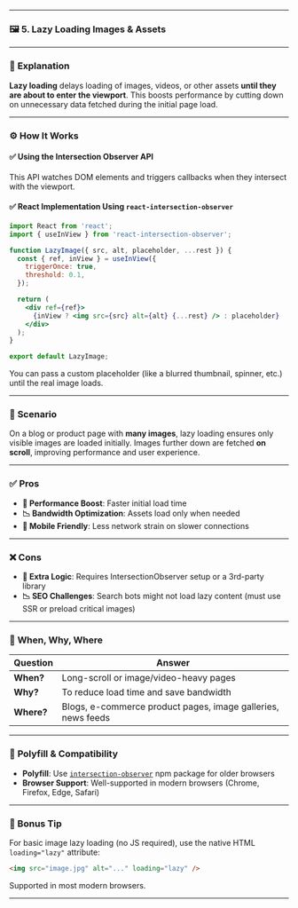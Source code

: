 
---

### 🖼️ **5. Lazy Loading Images & Assets**

---

### 📘 **Explanation**

**Lazy loading** delays loading of images, videos, or other assets **until they are about to enter the viewport**. This boosts performance by cutting down on unnecessary data fetched during the initial page load.

---

### ⚙️ **How It Works**

#### ✅ **Using the Intersection Observer API**
This API watches DOM elements and triggers callbacks when they intersect with the viewport.

#### ✅ **React Implementation Using `react-intersection-observer`**

```jsx
import React from 'react';
import { useInView } from 'react-intersection-observer';

function LazyImage({ src, alt, placeholder, ...rest }) {
  const { ref, inView } = useInView({
    triggerOnce: true,
    threshold: 0.1,
  });

  return (
    <div ref={ref}>
      {inView ? <img src={src} alt={alt} {...rest} /> : placeholder}
    </div>
  );
}

export default LazyImage;
```

You can pass a custom placeholder (like a blurred thumbnail, spinner, etc.) until the real image loads.

---

### 🧠 **Scenario**

On a blog or product page with **many images**, lazy loading ensures only visible images are loaded initially. Images further down are fetched **on scroll**, improving performance and user experience.

---

### ✅ **Pros**

- **🚀 Performance Boost**: Faster initial load time
- **📉 Bandwidth Optimization**: Assets load only when needed
- **📱 Mobile Friendly**: Less network strain on slower connections

---

### ❌ **Cons**

- **🧩 Extra Logic**: Requires IntersectionObserver setup or a 3rd-party library
- **📉 SEO Challenges**: Search bots might not load lazy content (must use SSR or preload critical images)

---

### 🧭 **When, Why, Where**

| **Question** | **Answer** |
|--------------|------------|
| **When?** | Long-scroll or image/video-heavy pages |
| **Why?** | To reduce load time and save bandwidth |
| **Where?** | Blogs, e-commerce product pages, image galleries, news feeds |

---

### 🧩 **Polyfill & Compatibility**

- **Polyfill**: Use [`intersection-observer`](https://www.npmjs.com/package/intersection-observer) npm package for older browsers
- **Browser Support**: Well-supported in modern browsers (Chrome, Firefox, Edge, Safari)

---

### 🚀 Bonus Tip

For basic image lazy loading (no JS required), use the native HTML `loading="lazy"` attribute:

```html
<img src="image.jpg" alt="..." loading="lazy" />
```

Supported in most modern browsers.

---

